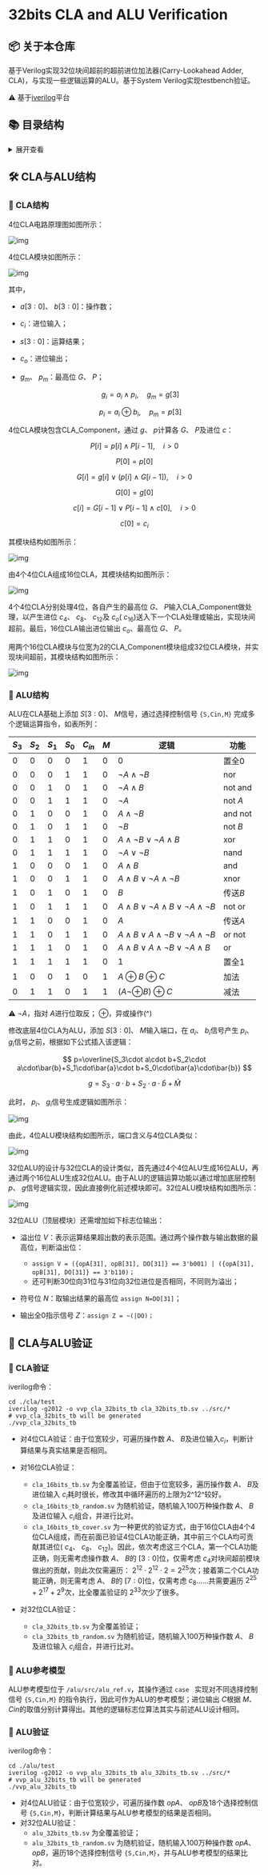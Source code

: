# 32bits CLA and ALU Verification

## 📦 关于本仓库

基于Verilog实现32位块间超前的超前进位加法器(Carry-Lookahead Adder, CLA)，与实现一些逻辑运算的ALU。基于System Verilog实现testbench验证。

⚠️ 基于[iverilog](https://github.com/steveicarus/iverilog)平台

## 📚 目录结构

<details>   
	<summary>展开查看</summary>  
<pre><code>
├─ alu
│  ├─ src，ALU RTL
│  │  ├─ alu_4bits.v，4位ALU
│  │  ├─ alu_16bits.v，16位ALU
│  │  ├─ alu_32bits.v，32位ALU
│  │  ├─ alu_ref.v，任意位宽ALU参考模型
│  │  └─ cla_component.v，CLA组件模块
│  └─ test，ALU testbench
│  │  ├─ alu_4bits_tb.sv，4位ALU验证
│  │  ├─ alu_32bits_tb_random.sv，32位ALU随机验证
│  │  └─ alu_32bits_tb.sv，32位ALU覆盖验证
├─ cla
│  ├─ src，CLA RTL
│  │  ├─ cla_4bits.v，4位CLA
│  │  ├─ cla_16bits.v，16位CLA
│  │  ├─ cla_32bits.v，32位CLA
│  │  └─ cla_component.v，CLA组件模块
│  └─ test，CLA testbench
│  │  ├─ cla_4bits_tb.sv，4位CLA验证
│  │  ├─ cla_16bits_tb_cover.sv，16位CLA覆盖验证（测试项更少）
│  │  └─ cla_16bits_tb_random.sv，16位CLA随机验证
│  │  └─ cla_16bits_tb.sv，16位CLA覆盖验证
│  │  ├─ cla_32bits_tb_random.sv，32位CLA随机验证
│  │  └─ cla_32bits_tb.sv，32位CLA覆盖验证
└─ docs，文档相关
</code></pre>
</details>


## 🛠️ CLA与ALU结构

### 🧩 CLA结构

4位CLA电路原理图如图所示：

![img](./docs/4bits_cla_gp_gen.png "4位CLA gp信号生成逻辑")

4位CLA模块如图所示：

![img](./docs/cla_4bits.png "4位CLA模块结构")

其中，

- $a[3:0]$、 $b[3:0]$：操作数；
- $c_i$：进位输入；
- $s[3:0]$：运算结果；
- $c_o$：进位输出；
- $g_m$、 $p_m$：最高位 $G$、 $P$；

  $$
  g_i = a_i\land p_i,\quad g_m=g[3]
  $$

  $$
  p_i=a_i \oplus b_i,\quad p_m=p[3]
  $$

4位CLA模块包含CLA_Component，通过 $g$、 $p$计算各 $G$、 $P$及进位 $c$：

$$
P[i]=p[i]\land P[i-1], \quad i > 0
$$

$$
P[0]=p[0]
$$

$$
G[i]=g[i]\ \lor\ (p[i]\ \land\ G[i-1]), \quad i > 0
$$

$$
G[0]=g[0]
$$

$$
c[i]=G[i-1]\ \lor\ P[i-1]\ \land\ c[0],\quad i>0
$$

$$
c[0]=c_i
$$

其模块结构如图所示：

![img](./docs/cla_component.png "CLA_Component模块结构")

由4个4位CLA组成16位CLA，其模块结构如图所示：

![img](./docs/cla_16bits.png "16位CLA模块结构")

4个4位CLA分别处理4位，各自产生的最高位 $G$、 $P$输入CLA_Component做处理，以产生进位 $c_4$、 $c_8$、 $c_{12}$及 $c_o$( $c_{16}$)送入下一个CLA处理或输出，实现块间超前。最后，16位CLA输出进位输出 $c_o$、最高位 $G$、 $P$。

用两个16位CLA模块与位宽为2的CLA_Component模块组成32位CLA模块，并实现块间超前，其模块结构如图所示：

![img](./docs/cla_32bits.png "32位CLA模块结构")

### 🧩 ALU结构

ALU在CLA基础上添加 $S[3:0]$、 $M$信号，通过选择控制信号 `{S,Cin,M}` 完成多个逻辑运算指令，如表所列：

| $S_3$ | $S_2$ | $S_1$ | $S_0$ | $C_{in}$ | $M$ | 逻辑                                                | 功能      |
| ------- | ------- | ------- | ------- | ---------- | ----- | --------------------------------------------------- | --------- |
| 0       | 0       | 0       | 0       | 1          | 0     | 0                                                   | 置全0     |
| 0       | 0       | 0       | 1       | 1          | 0     | $\neg A\land\neg B$                               | nor       |
| 0       | 0       | 1       | 0       | 1          | 0     | $\neg A\land B$                                   | not and   |
| 0       | 0       | 1       | 1       | 1          | 0     | $\neg A$                                          | not $A$ |
| 0       | 1       | 0       | 0       | 1          | 0     | $A\land\neg B$                                    | and not   |
| 0       | 1       | 0       | 1       | 1          | 0     | $\neg B$                                          | not $B$ |
| 0       | 1       | 1       | 0       | 1          | 0     | $A\land\neg B\lor \neg A\land B$                  | xor       |
| 0       | 1       | 1       | 1       | 1          | 0     | $\neg A\lor\neg B$                                | nand      |
| 1       | 0       | 0       | 0       | 1          | 0     | $A\land B$                                        | and       |
| 1       | 0       | 0       | 1       | 1          | 0     | $A\land B\lor\neg A\land \neg B$                  | xnor      |
| 1       | 0       | 1       | 0       | 1          | 0     | $B$                                               | 传送$B$ |
| 1       | 0       | 1       | 1       | 1          | 0     | $A\land B\lor\neg A\land B\lor\neg A\land \neg B$ | not or    |
| 1       | 1       | 0       | 0       | 1          | 0     | $A$                                               | 传送$A$ |
| 1       | 1       | 0       | 1       | 1          | 0     | $A\land B\lor A\land\neg B\lor\neg A\land\neg B$  | or not    |
| 1       | 1       | 1       | 0       | 1          | 0     | $A\land B\lor A\land\neg B\lor\neg A\land B$      | or        |
| 1       | 1       | 1       | 1       | 1          | 0     | 1                                                   | 置全1     |
| 1       | 0       | 0       | 1       | 0          | 1     | $A\oplus B\oplus C$                               | 加法      |
| 0       | 1       | 1       | 0       | 1          | 1     | $(A\neg\oplus B)\oplus C$                         | 减法      |

⚠️ $\neg A$，指对 $A$进行位取反； $\oplus$，异或操作(^)

修改底层4位CLA为ALU，添加 $S[3:0]$、 $M$输入端口，在 $a_i$、 $b_i$信号产生 $p_i$、 $g_i$信号之前，根据如下公式插入该逻辑：

$$
p=\overline{S_3\cdot a\cdot b+S_2\cdot a\cdot\bar{b}+S_1\cdot\bar{a}\cdot b+S_0\cdot\bar{a}\cdot\bar{b}}
$$

$$
g=S_3\cdot a\cdot b+S_2\cdot a\cdot\bar{b}+\bar{M}
$$

此时， $p_i$、 $g_i$信号生成逻辑如图所示：

![img](./docs/alu_gp_gen.png "4位ALU gp信号生成逻辑")

由此，4位ALU模块结构如图所示，端口含义与4位CLA类似：

![img](./docs/alu_4bits.png "4位ALU模块结构")

32位ALU的设计与32位CLA的设计类似，首先通过4个4位ALU生成16位ALU，再通过两个16位ALU生成32位ALU。由于ALU的逻辑运算功能以通过增加底层控制 $p$、 $g$信号逻辑实现，因此直接例化前述模块即可。32位ALU模块结构如图所示：

![img](./docs/alu_32bits.png "32位ALU模块结构")

32位ALU（顶层模块）还需增加如下标志位输出：

- 溢出位 $V$：表示运算结果超出数的表示范围。通过两个操作数与输出数据的最高位，判断溢出位：

  - `assign V = ({opA[31], opB[31], DO[31]} == 3'b001) | ({opA[31], opB[31], DO[31]} == 3'b110)；`
  - 还可判断30位向31位与31位向32位进位是否相同，不同则为溢出；
- 符号位 $N$：取输出结果的最高位 `assign N=DO[31]`；
- 输出全0指示信号 $Z$：`assign Z = ~(|DO)；`

## 🧪 CLA与ALU验证

### 🔬 CLA验证

iverilog命令：

```shell
cd ./cla/test
iverilog -g2012 -o vvp_cla_32bits_tb cla_32bits_tb.sv ../src/*
# vvp_cla_32bits_tb will be generated
./vvp_cla_32bits_tb
```

- 对4位CLA验证：由于位宽较少，可遍历操作数 $A$、 $B$及进位输入$c_i$，判断计算结果与真实结果是否相同。
- 对16位CLA验证：

  - `cla_16bits_tb.sv` 为全覆盖验证，但由于位宽较多，遍历操作数 $A$、 $B$及进位输入 $c_i$耗时很长，修改其中循环遍历的上限为2^12^较好。
  - `cla_16bits_tb_random.sv` 为随机验证，随机输入100万种操作数 $A$、 $B$及进位输入 $c_i$组合，并进行比对。
  - `cla_16bits_tb_cover.sv` 为一种更优的验证方式，由于16位CLA由4个4位CLA组成，而在前面已验证4位CLA功能正确，其中前三个CLA均可贡献其进位( $c_4$、 $c_8$、 $c_{12}$)。因此，依次考虑这三个CLA，第一个CLA功能正确，则无需考虑操作数 $A$、 $B$的 $[3:0]$位，仅需考虑 $c_4$对块间超前模块做出的贡献，则此次仅需遍历： $2^{12}\cdot 2^{12}\cdot 2=2^{25}$次；接着第二个CLA功能正确，则无需考虑 $A$、 $B$的 $[7:0]$位，仅需考虑 $c_8$……共需要遍历 $2^{25}+2^{17}+2^{9}$次，比全覆盖验证的 $2^{33}$次少了很多。
- 对32位CLA验证：

  - `cla_32bits_tb.sv` 为全覆盖验证；
  - `cla_32bits_tb_random.sv` 为随机验证，随机输入100万种操作数 $A$、 $B$及进位输入 $c_i$组合，并进行比对。

### 🚚 ALU参考模型

ALU参考模型位于 `/alu/src/alu_ref.v`，其操作通过 `case ` 实现对不同选择控制信号 `{S,Cin,M}` 的指令执行，因此可作为ALU的参考模型；进位输出 $C$根据 $M$、 $Cin$的取值分别计算得出。其他的逻辑标志位算法其实与前述ALU设计相同。

### 🔬 ALU验证

iverilog命令：

```shell
cd ./alu/test
iverilog -g2012 -o vvp_alu_32bits_tb alu_32bits_tb.sv ../src/*
# vvp_alu_32bits_tb will be generated
./vvp_alu_32bits_tb
```

- 对4位ALU验证：由于位宽较少，可遍历操作数 $opA$、 $opB$及18个选择控制信号 `{S,Cin,M}`，判断计算结果与ALU参考模型的结果是否相同。
- 对32位ALU验证：
  - `alu_32bits_tb.sv` 为全覆盖验证；
  - `alu_32bits_tb_random.sv` 为随机验证，随机输入100万种操作数 $opA$、 $opB$，遍历18个选择控制信号 `{S,Cin,M}`，并与ALU参考模型的结果比对。
